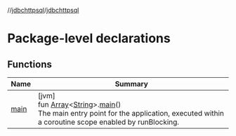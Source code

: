 //[jdbchttpsql](../../index.md)/[jdbchttpsql](index.md)

# Package-level declarations

## Functions

| Name | Summary |
|---|---|
| [main](main.md) | [jvm]<br>fun [Array](https://kotlinlang.org/api/latest/jvm/stdlib/kotlin/-array/index.html)&lt;[String](https://kotlinlang.org/api/latest/jvm/stdlib/kotlin/-string/index.html)&gt;.[main](main.md)()<br>The main entry point for the application, executed within a coroutine scope enabled by runBlocking. |
